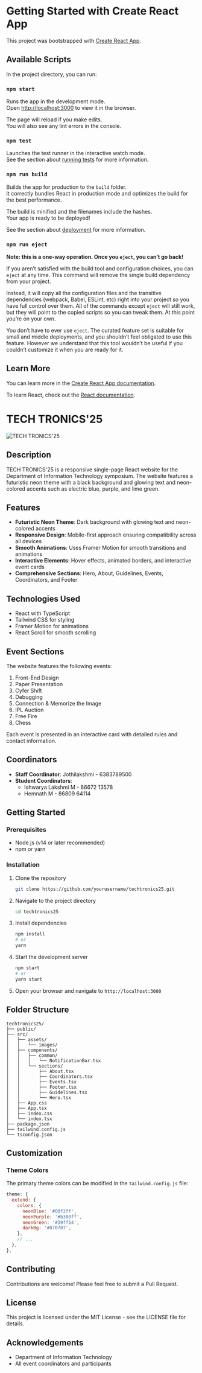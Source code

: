 # Getting Started with Create React App

This project was bootstrapped with [Create React App](https://github.com/facebook/create-react-app).

## Available Scripts

In the project directory, you can run:

### `npm start`

Runs the app in the development mode.\
Open [http://localhost:3000](http://localhost:3000) to view it in the browser.

The page will reload if you make edits.\
You will also see any lint errors in the console.

### `npm test`

Launches the test runner in the interactive watch mode.\
See the section about [running tests](https://facebook.github.io/create-react-app/docs/running-tests) for more information.

### `npm run build`

Builds the app for production to the `build` folder.\
It correctly bundles React in production mode and optimizes the build for the best performance.

The build is minified and the filenames include the hashes.\
Your app is ready to be deployed!

See the section about [deployment](https://facebook.github.io/create-react-app/docs/deployment) for more information.

### `npm run eject`

**Note: this is a one-way operation. Once you `eject`, you can’t go back!**

If you aren’t satisfied with the build tool and configuration choices, you can `eject` at any time. This command will remove the single build dependency from your project.

Instead, it will copy all the configuration files and the transitive dependencies (webpack, Babel, ESLint, etc) right into your project so you have full control over them. All of the commands except `eject` will still work, but they will point to the copied scripts so you can tweak them. At this point you’re on your own.

You don’t have to ever use `eject`. The curated feature set is suitable for small and middle deployments, and you shouldn’t feel obligated to use this feature. However we understand that this tool wouldn’t be useful if you couldn’t customize it when you are ready for it.

## Learn More

You can learn more in the [Create React App documentation](https://facebook.github.io/create-react-app/docs/getting-started).

To learn React, check out the [React documentation](https://reactjs.org/).

# TECH TRONICS'25

![TECH TRONICS'25](https://i.imgur.com/example-image.jpg)

## Description

TECH TRONICS'25 is a responsive single-page React website for the Department of Information Technology symposium. The website features a futuristic neon theme with a black background and glowing text and neon-colored accents such as electric blue, purple, and lime green.

## Features

- **Futuristic Neon Theme**: Dark background with glowing text and neon-colored accents
- **Responsive Design**: Mobile-first approach ensuring compatibility across all devices
- **Smooth Animations**: Uses Framer Motion for smooth transitions and animations
- **Interactive Elements**: Hover effects, animated borders, and interactive event cards
- **Comprehensive Sections**: Hero, About, Guidelines, Events, Coordinators, and Footer

## Technologies Used

- React with TypeScript
- Tailwind CSS for styling
- Framer Motion for animations
- React Scroll for smooth scrolling

## Event Sections

The website features the following events:

1. Front-End Design
2. Paper Presentation
3. Cyfer Shift
4. Debugging
5. Connection & Memorize the Image
6. IPL Auction
7. Free Fire
8. Chess

Each event is presented in an interactive card with detailed rules and contact information.

## Coordinators

- **Staff Coordinator**: Jothilakshmi - 6383789500
- **Student Coordinators**:
  - Ishwarya Lakshmi M - 86672 13578
  - Hemnath M - 86809 64114

## Getting Started

### Prerequisites

- Node.js (v14 or later recommended)
- npm or yarn

### Installation

1. Clone the repository
   ```bash
   git clone https://github.com/yourusername/techtronics25.git
   ```

2. Navigate to the project directory
   ```bash
   cd techtronics25
   ```

3. Install dependencies
   ```bash
   npm install
   # or
   yarn
   ```

4. Start the development server
   ```bash
   npm start
   # or
   yarn start
   ```

5. Open your browser and navigate to `http://localhost:3000`

## Folder Structure

```
techtronics25/
├── public/
├── src/
│   ├── assets/
│   │   └── images/
│   ├── components/
│   │   ├── common/
│   │   │   └── NotificationBar.tsx
│   │   └── sections/
│   │       ├── About.tsx
│   │       ├── Coordinators.tsx
│   │       ├── Events.tsx
│   │       ├── Footer.tsx
│   │       ├── Guidelines.tsx
│   │       └── Hero.tsx
│   ├── App.css
│   ├── App.tsx
│   ├── index.css
│   └── index.tsx
├── package.json
├── tailwind.config.js
└── tsconfig.json
```

## Customization

### Theme Colors

The primary theme colors can be modified in the `tailwind.config.js` file:

```javascript
theme: {
  extend: {
    colors: {
      neonBlue: '#00f2ff',
      neonPurple: '#b300ff',
      neonGreen: '#39ff14',
      darkBg: '#070707',
    },
    // ...
  },
},
```

## Contributing

Contributions are welcome! Please feel free to submit a Pull Request.

## License

This project is licensed under the MIT License - see the LICENSE file for details.

## Acknowledgements

- Department of Information Technology
- All event coordinators and participants
